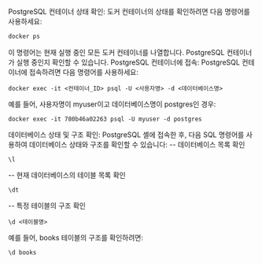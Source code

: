 PostgreSQL 컨테이너 상태 확인: 도커 컨테이너의 상태를 확인하려면 다음 명령어를 사용하세요:
```sh
docker ps
```
이 명령어는 현재 실행 중인 모든 도커 컨테이너를 나열합니다. PostgreSQL 컨테이너가 실행 중인지 확인할 수 있습니다.  PostgreSQL 컨테이너에 접속: PostgreSQL 컨테이너에 접속하려면 다음 명령어를 사용하세요:
```
docker exec -it <컨테이너_ID> psql -U <사용자명> -d <데이터베이스명>
```

예를 들어, 사용자명이 myuser이고 데이터베이스명이 postgres인 경우:
```
docker exec -it 780b46a02263 psql -U myuser -d postgres
```

데이터베이스 상태 및 구조 확인: PostgreSQL 셸에 접속한 후, 다음 SQL 명령어를 사용하여 데이터베이스 상태와 구조를 확인할 수 있습니다:
-- 데이터베이스 목록 확인
```
\l
```

-- 현재 데이터베이스의 테이블 목록 확인
```
\dt
```
-- 특정 테이블의 구조 확인
```
\d <테이블명>
```

예를 들어, books 테이블의 구조를 확인하려면:
```
\d books
```